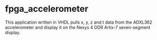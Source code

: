 # fpga_accelerometer

This application written in VHDL pulls x, y, z and t data from the ADXL362 accelerometer and display it on the Nexys 4 DDR Artix-7 seven-segment display.
